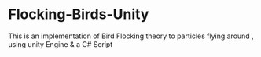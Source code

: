 # Flocking-Birds-Unity
This is an implementation of Bird Flocking theory to particles flying around , using unity Engine & a C# Script



